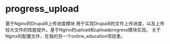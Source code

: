 # progress_upload
基于Nginx的Drupal8上传进度模块
用于实现Drupal8的文件上传进度，以及上传较大文件的性能提升。基于Nginx的upload和uploadprogress模块实现。
关于Nginx的配置文件，在我的另一个online_education项目里。
